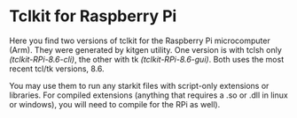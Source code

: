 Tclkit for Raspberry Pi
=======================

Here you find two versions of tclkit for the Raspberry Pi microcomputer (Arm). They were generated by kitgen utility. One version is with tclsh only *(tclkit-RPi-8.6-cli)*, the other with tk *(tclkit-RPi-8.6-gui)*. Both uses the most recent tcl/tk versions, 8.6.

You may use them to run any starkit files with script-only extensions or libraries. For compiled extensions (anything that requires a .so or .dll in linux or windows), you will need to compile for the RPi as well).

